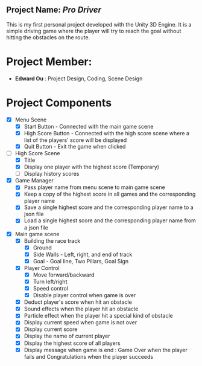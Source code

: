 ## Project Name: *Pro Driver*
This is my first personal project developed with the Unity 3D Engine. It is a simple driving game where the player will try to reach the goal without hitting the obstacles on the route. 
# Project Member: 
* **Edward Ou** : Project Design, Coding, Scene Design

# Project Components
* [x] Menu Scene
  - [x] Start Button - Connected with the main game scene
  - [x] High Score Button - Connected with the high score scene where a list of the players' score will be displayed
  - [x] Quit Button - Exit the game when clicked
* [ ] High Score Scene
  - [x] Title
  - [x] Display one player with the highest score (Temporary)
  - [ ] Display history scores
* [x] Game Manager
  - [x]  Pass player name from menu scene to main game scene
  - [x]  Keep a copy of the highest score in all games and the corresponding player name
  - [x]  Save a single highest score and the corresponding player name to a json file
  - [x]  Load a single highest score and the corresponding player name from a json file
* [x] Main game scene
  - [x] Building the race track
    - [x] Ground
    - [x] Side Walls - Left, right, and end of track
    - [x] Goal - Goal line, Two Pillars, Goal Sign
  - [x] Player Control
    - [x] Move forward/backward
    - [x] Turn left/right
    - [x] Speed control
    - [x] Disable player control when game is over
  - [x] Deduct player's score when hit an obstacle
  - [x] Sound effects when the player hit an obstacle
  - [x] Particle effect when the player hit a special kind of obstacle
  - [x] Display current speed when game is not over
  - [x] Display current score
  - [x] Display the name of current player
  - [x] Display the highest score of all players
  - [x] Display message when game is end : Game Over when the player fails and Congratulations when the player succeeds
